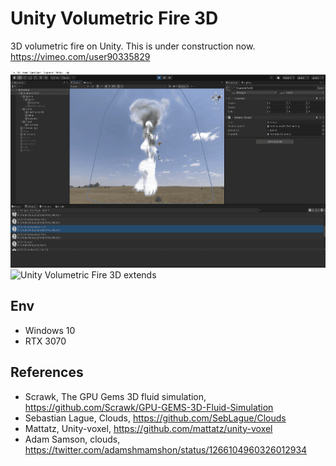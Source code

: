 # Unity Volumetric Fire 3D
3D volumetric fire on Unity. This is under construction now.
https://vimeo.com/user90335829

![Unity Volumetric Fire 3D basic](./images/UnityVolumetricFire3D_1.gif)
![Unity Volumetric Fire 3D extends](./images/UnityVolumetricFire3D_2.gif)


## Env

- Windows 10
- RTX 3070

## References

- Scrawk, The GPU Gems 3D fluid simulation, https://github.com/Scrawk/GPU-GEMS-3D-Fluid-Simulation 
- Sebastian Lague, Clouds, https://github.com/SebLague/Clouds
- Mattatz, Unity-voxel, https://github.com/mattatz/unity-voxel
- Adam Samson, clouds, https://twitter.com/adamshmamshon/status/1266104960326012934
